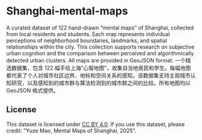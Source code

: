 # Shanghai-mental-maps
A curated dataset of 122 hand-drawn “mental maps” of Shanghai, collected from local residents and students. Each map represents individual perceptions of neighborhood boundaries, landmarks, and spatial relationships within the city. This collection supports research on subjective urban cognition and the comparison between perceived and algorithmically detected urban clusters. All maps are provided in GeoJSON format.
一个精选数据集，包含 122 幅手绘上海“心智地图”，收集自当地居民和学生。每幅地图都代表了个人对城市社区边界、地标和空间关系的感知。该数据集支持主观城市认知研究，以及感知到的城市群与算法检测到的城市群之间的比较。所有地图均以 GeoJSON 格式提供。
## License

This dataset is licensed under [CC BY 4.0](https://creativecommons.org/licenses/by/4.0/).
If you use this dataset, please credit: "Yuze Mao, Mental Maps of Shanghai, 2025".
